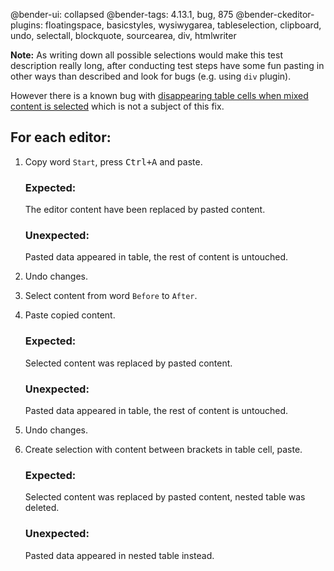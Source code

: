 @bender-ui: collapsed
@bender-tags: 4.13.1, bug, 875
@bender-ckeditor-plugins: floatingspace, basicstyles, wysiwygarea, tableselection, clipboard, undo, selectall, blockquote, sourcearea, div, htmlwriter

**Note:** As writing down all possible selections would make this test description really long,
after conducting test steps have some fun pasting in other ways than described and look for bugs
(e.g. using `div` plugin).

However there is a known bug with <a href="https://github.com/ckeditor/ckeditor4/issues/541">disappearing table cells when mixed content is selected</a> 
which is not a subject of this fix.

## For each editor:

1. Copy word `Start`, press <kbd>Ctrl+A</kbd> and paste.

	### Expected:

	The editor content have been replaced by pasted content.

	### Unexpected:

	Pasted data appeared in table, the rest of content is untouched.

1. Undo changes.

1. Select content from word `Before` to `After`.

1. Paste copied content.

	### Expected:

	Selected content was replaced by pasted content.

	### Unexpected:

	Pasted data appeared in table, the rest of content is untouched.

1. Undo changes.

1. Create selection with content between brackets in table cell, paste.

	### Expected:

	Selected content was replaced by pasted content, nested table was deleted.

	### Unexpected:

	Pasted data appeared in nested table instead.

